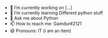 - 🔭 I’m currently working on [...]
- 🌱 I’m currently learning Different python stuff
- 💬 Ask me about Python
- 📫 How to reach me: Gamdur#2121
- 😄 Pronouns: IT (i am an item)
<!--
- ⚡ Fun fact: ...
- 👯 I’m looking to collaborate on ...
- 🤔 I’m looking for help with ... 
--!>
